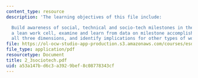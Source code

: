```yaml
---
content_type: resource
description: 'The learning objectives of this file include:

  Build awareness of social, technical and socio-tech milestones in the launch of
  a lean work cell, examine and learn from data on milestone accomplishment along
  all three dimensions, and identify implications for other types of work/organization.'
file: https://ol-ocw-studio-app-production.s3.amazonaws.com/courses/esd-60-lean-six-sigma-processes-summer-2004/a53a147bd6c3a3929bef8c08778343cf_2_3sociotech.pdf
file_type: application/pdf
resourcetype: Document
title: 2_3sociotech.pdf
uid: a53a147b-d6c3-a392-9bef-8c08778343cf
---
```

